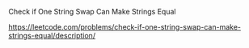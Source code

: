 

Check if One String Swap Can Make Strings Equal



https://leetcode.com/problems/check-if-one-string-swap-can-make-strings-equal/description/
